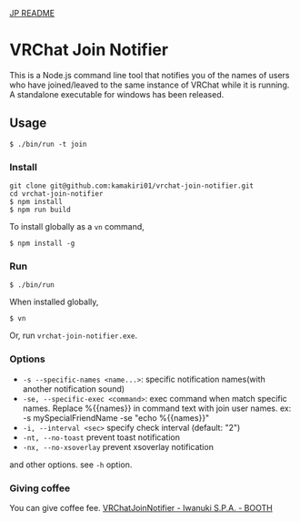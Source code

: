 [JP README](./README_ja.md)

# VRChat Join Notifier

This is a Node.js command line tool that notifies you of the names of users who have joined/leaved to the same instance of VRChat while it is running.
A standalone executable for windows has been released.

## Usage

```
$ ./bin/run -t join
```

### Install

```
git clone git@github.com:kamakiri01/vrchat-join-notifier.git
cd vrchat-join-notifier
$ npm install
$ npm run build
```

To install globally as a `vn` command,

```
$ npm install -g
```

### Run

```
$ ./bin/run
```

When installed globally,

```
$ vn
```

Or, run `vrchat-join-notifier.exe`.

### Options

* `-s --specific-names <name...>`:
  specific notification names(with another notification sound)
* `-se, --specific-exec <command>`:
  exec command when match specific names. Replace %{{names}} in command text with join user names. ex: -s mySpecialFriendName -se "echo %{{names}}"
* `-i, --interval <sec>`
  specify check interval (default: "2")
* `-nt, --no-toast`
  prevent toast notification
* `-nx, --no-xsoverlay`
  prevent xsoverlay notification

and other options. see `-h` option.

### Giving coffee

You can give coffee fee.
[VRChatJoinNotifier - Iwanuki S.P.A. - BOOTH](https://iwanuki.booth.pm/items/2947584)
